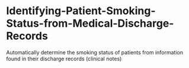 # Identifying-Patient-Smoking-Status-from-Medical-Discharge-Records
Automatically determine the smoking status of patients from information found in their discharge records (clinical notes)
